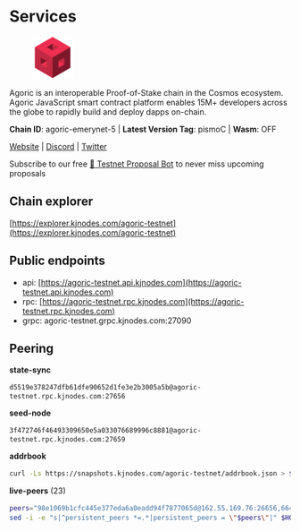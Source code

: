 # Services

<figure><img src="https://raw.githubusercontent.com/kj89/cosmos-images/main/logos/agoric.png" alt=""><figcaption></figcaption></figure>

Agoric is an interoperable Proof-of-Stake chain in the Cosmos ecosystem.  Agoric JavaScript smart contract platform enables 15M+ developers across the  globe to rapidly build and deploy dapps on-chain.

**Chain ID**: agoric-emerynet-5 | **Latest Version Tag**: pismoC | **Wasm**: OFF

[Website](https://agoric.com) | [Discord](https://discord.com/invite/qDW8DRes4s) | [Twitter](https://twitter.com/agoric)



Subscribe to our free [🤖 Testnet Proposal Bot](https://t.me/kjnodes_testnet_proposal_bot) to never miss upcoming proposals


## Chain explorer
[https://explorer.kjnodes.com/agoric-testnet](https://explorer.kjnodes.com/agoric-testnet)

## Public endpoints

* api: [https://agoric-testnet.api.kjnodes.com](https://agoric-testnet.api.kjnodes.com)
* rpc: [https://agoric-testnet.rpc.kjnodes.com](https://agoric-testnet.rpc.kjnodes.com)
* grpc: agoric-testnet.grpc.kjnodes.com:27090

## Peering

**state-sync**

```text
d5519e378247dfb61dfe90652d1fe3e2b3005a5b@agoric-testnet.rpc.kjnodes.com:27656
```

**seed-node**

```text
3f472746f46493309650e5a033076689996c8881@agoric-testnet.rpc.kjnodes.com:27659
```

**addrbook**
```bash
curl -Ls https://snapshots.kjnodes.com/agoric-testnet/addrbook.json > $HOME/.agoric/config/addrbook.json
```

**live-peers** (23)
```bash
peers="98e1069b1cfc445e377eda6a0eadd94f7877065d@162.55.169.76:26656,6644a86094a0cb0152f83aed74357c439657770b@185.239.209.79:26656,a49d469686e32f6490b56a2a693e83c130f3ee2a@144.76.145.151:26656,d5519e378247dfb61dfe90652d1fe3e2b3005a5b@65.109.68.190:27656,3f4e87ddb2e61fdd01398c071fa986259f096334@209.34.206.46:26656,6f9e22eba0130f1a29c25e28beeae69b2621a403@35.226.248.0:26656,7ea47a018710e43a9eafd4eebc8340d2f48eb3ba@94.130.132.227:2160,b7a728cbf102ff45dca7d9dc5b433408e240649f@65.109.23.114:14456,a3a1e6c7a9ceec632c22769a9e369d05a796dc24@65.108.79.246:26709,793955daf95ad29f003cc4ec7e6c60c00677b2f7@5.9.81.187:30656,029b9018489d618e4368e9af34599e07a9fc07c9@34.67.193.183:26656,980583e1dfd16988b6fdb22dd733f3260c535e45@192.241.137.132:26656,dfaff8b84e30a30732757b1bcaa5463746dbc87b@34.30.233.82:26656,33b1734490b9fbbb18aef821d9e023efe99366bc@84.85.89.213:26656,70ac007461e0d912aeba6eda56ac3fed7d3087f8@135.181.85.31:26656,b74a421ccb5b9928a6a1a158c26189f18319c344@65.108.226.183:14456,c72d05f83b53dc7f6c55d7d3e67c304716d27d80@116.202.227.117:27656,a875ef614b3902dd567be2076f18239681f24e35@82.100.58.112:26656,8dfb920cdc2eba42b688f44fdd26e12dabfbb6a9@95.217.130.111:27656,cb23a037e26347fc3ce73cae6296980f860563cc@220.130.223.158:30556,7b1cafa0879374125c623d854bcc0cb9cd98729e@185.213.25.151:26656,dd9944850a69276f81792b0c0ebdbeee17df5e5e@34.69.172.140:26656,4dee5e4456307469d037c35eb0157f1f252b3f99@135.181.35.255:26656"
sed -i -e "s|^persistent_peers *=.*|persistent_peers = \"$peers\"|" $HOME/.agoric/config/config.toml
```
